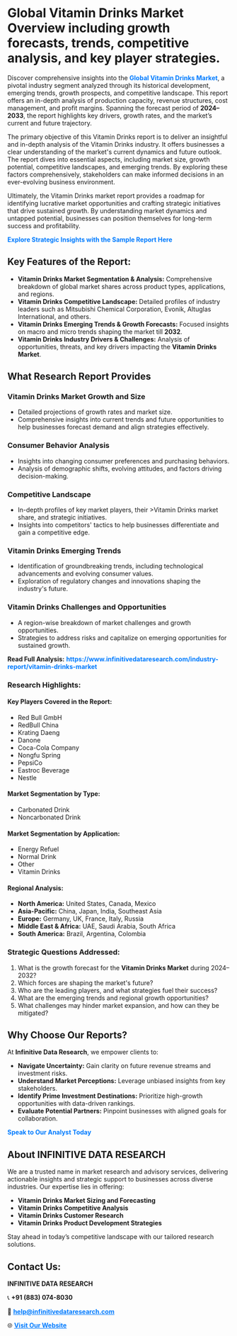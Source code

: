 <h1>Global Vitamin Drinks Market Overview including growth forecasts, trends, competitive analysis, and key player strategies.</h1>
<p>
Discover comprehensive insights into the 
<a href="https://www.infinitivedataresearch.com/industry-report/vitamin-drinks-market" rel="dofollow" style="color: #007BFF; text-decoration: none;"><strong>Global Vitamin Drinks Market</strong></a>, a pivotal industry segment analyzed through its historical development, emerging trends, growth prospects, and competitive landscape. This report offers an in-depth analysis of production capacity, revenue structures, cost management, and profit margins. Spanning the forecast period of <strong>2024–2033</strong>, the report highlights key drivers, growth rates, and the market’s current and future trajectory.
</p>
<p>
The primary objective of this Vitamin Drinks report is to deliver an insightful and in-depth analysis of the Vitamin Drinks industry. It offers businesses a clear understanding of the market's current dynamics and future outlook. The report dives into essential aspects, including market size, growth potential, competitive landscapes, and emerging trends. By exploring these factors comprehensively, stakeholders can make informed decisions in an ever-evolving business environment.
</p>
<p>
Ultimately, the Vitamin Drinks market report provides a roadmap for identifying lucrative market opportunities and crafting strategic initiatives that drive sustained growth. By understanding market dynamics and untapped potential, businesses can position themselves for long-term success and profitability.
</p>
<p>
<a href="https://www.infinitivedataresearch.com/request-sample/reportId=103702" style="color: #007BFF; text-decoration: none;"><strong>Explore Strategic Insights with the Sample Report Here</strong></a>
</p>

<h2>Key Features of the Report:</h2>
<ul>
<li><strong>Vitamin Drinks Market Segmentation & Analysis:</strong> Comprehensive breakdown of global market shares across product types, applications, and regions.</li>
<li><strong>Vitamin Drinks Competitive Landscape:</strong> Detailed profiles of industry leaders such as Mitsubishi Chemical Corporation, Evonik, Altuglas International, and others.</li>
<li><strong>Vitamin Drinks Emerging Trends & Growth Forecasts:</strong> Focused insights on macro and micro trends shaping the market till <strong>2032</strong>.</li>
<li><strong>Vitamin Drinks Industry Drivers & Challenges:</strong> Analysis of opportunities, threats, and key drivers impacting the <strong>Vitamin Drinks Market</strong>.</li>
</ul>

<h2>What Research Report Provides</h2>
<h3>Vitamin Drinks Market Growth and Size</h3>
<ul>
<li>Detailed projections of growth rates and market size.</li>
<li>Comprehensive insights into current trends and future opportunities to help businesses forecast demand and align strategies effectively.</li>
</ul>

<h3>Consumer Behavior Analysis</h3>
<ul>
<li>Insights into changing consumer preferences and purchasing behaviors.</li>
<li>Analysis of demographic shifts, evolving attitudes, and factors driving decision-making.</li>
</ul>

<h3>Competitive Landscape</h3>
<ul>
<li>In-depth profiles of key market players, their >Vitamin Drinks market share, and strategic initiatives.</li>
<li>Insights into competitors' tactics to help businesses differentiate and gain a competitive edge.</li>
</ul>

<h3>Vitamin Drinks Emerging Trends</h3>
<ul>
<li>Identification of groundbreaking trends, including technological advancements and evolving consumer values.</li>
<li>Exploration of regulatory changes and innovations shaping the industry's future.</li>
</ul>

<h3>Vitamin Drinks Challenges and Opportunities</h3>
<ul>
<li>A region-wise breakdown of market challenges and growth opportunities.</li>
<li>Strategies to address risks and capitalize on emerging opportunities for sustained growth.</li>
</ul>
<p><strong>Read Full Analysis:</strong> <a href="https://www.infinitivedataresearch.com/industry-report/vitamin-drinks-market" rel="dofollow" style="color: #007BFF; text-decoration: none;"><strong>https://www.infinitivedataresearch.com/industry-report/vitamin-drinks-market</strong></a></p>
<h3>Research Highlights:</h3>
<h4>Key Players Covered in the Report:</h4>
<ul><li>Red Bull GmbH</li><li>RedBull China</li><li>Krating Daeng</li><li>Danone</li><li>Coca-Cola Company</li><li>Nongfu Spring</li><li>PepsiCo</li><li>Eastroc Beverage</li><li>Nestle</li></ul>
<h4>Market Segmentation by Type:</h4>
<ul><li>Carbonated Drink</li><li>Noncarbonated Drink</li></ul>
<h4>Market Segmentation by Application:</h4>
<ul><li>Energy Refuel</li><li>Normal Drink</li><li>Other</li><li>Vitamin Drinks</li></ul>

<h4>Regional Analysis:</h4>
<ul>
<li><strong>North America:</strong> United States, Canada, Mexico</li>
<li><strong>Asia-Pacific:</strong> China, Japan, India, Southeast Asia</li>
<li><strong>Europe:</strong> Germany, UK, France, Italy, Russia</li>
<li><strong>Middle East & Africa:</strong> UAE, Saudi Arabia, South Africa</li>
<li><strong>South America:</strong> Brazil, Argentina, Colombia</li>
</ul>

<h3>Strategic Questions Addressed:</h3>
<ol>
<li>What is the growth forecast for the <strong>Vitamin Drinks Market</strong> during 2024–2032?</li>
<li>Which forces are shaping the market's future?</li>
<li>Who are the leading players, and what strategies fuel their success?</li>
<li>What are the emerging trends and regional growth opportunities?</li>
<li>What challenges may hinder market expansion, and how can they be mitigated?</li>
</ol>

<h2>Why Choose Our Reports?</h2>
<p>At <strong>Infinitive Data Research</strong>, we empower clients to:</p>
<ul>
<li><strong>Navigate Uncertainty:</strong> Gain clarity on future revenue streams and investment risks.</li>
<li><strong>Understand Market Perceptions:</strong> Leverage unbiased insights from key stakeholders.</li>
<li><strong>Identify Prime Investment Destinations:</strong> Prioritize high-growth opportunities with data-driven rankings.</li>
<li><strong>Evaluate Potential Partners:</strong> Pinpoint businesses with aligned goals for collaboration.</li>
</ul>
<p><a href="https://www.infinitivedataresearch.com/industry-report/vitamin-drinks-market" rel="dofollow" style="color: #007BFF; text-decoration: none;"><strong>Speak to Our Analyst Today</strong></a></p>

<h2>About INFINITIVE DATA RESEARCH</h2>
<p>We are a trusted name in market research and advisory services, delivering actionable insights and strategic support to businesses across diverse industries. Our expertise lies in offering:</p>
<ul>
<li><strong>Vitamin Drinks Market Sizing and Forecasting</strong></li>
<li><strong>Vitamin Drinks Competitive Analysis</strong></li>
<li><strong>Vitamin Drinks Customer Research</strong></li>
<li><strong>Vitamin Drinks Product Development Strategies</strong></li>
</ul>
<p>Stay ahead in today’s competitive landscape with our tailored research solutions.</p>

<h2>Contact Us:</h2>
<p><strong>INFINITIVE DATA RESEARCH</strong></p>
<p>📞 <strong>+91 (883) 074-8030</strong></p>
<p>📧 <strong><a href="mailto:help@infinitivedataresearch.com" style="color: #007BFF;">help@infinitivedataresearch.com</a></strong></p>
<p>🌐 <strong><a href="https://www.infinitivedataresearch.com" rel="dofollow" style="color: #007BFF;">Visit Our Website</a></strong></p>